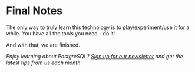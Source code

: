 # Final Notes 

The only way to truly learn this technology is to play/experiment/use it for a while. You have all the tools you need - do it!
  
And with that, we are finished.

_Enjoy learning about PostgreSQL? [Sign up for our newsletter](https://www.crunchydata.com/newsletter/) and get the latest tips from us each month._